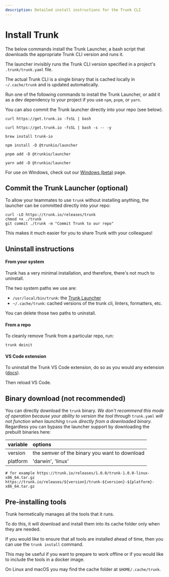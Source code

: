 ```yaml
---
description: Detailed install instructions for the Trunk CLI
---
```


# Install Trunk

The below commands install the Trunk Launcher, a bash script that downloads the appropriate Trunk CLI version and runs it.

The launcher invisibly runs the Trunk CLI version specified in a project's `.trunk/trunk.yaml` file.

The actual Trunk CLI is a single binary that is cached locally in `~/.cache/trunk` and is updated automatically.

Run one of the following commands to install the Trunk Launcher, or add it as a dev dependency to your project if you use `npm`, `pnpm`, or `yarn`.

You can also commit the Trunk launcher directly into your repo (see below).

```shell
curl https://get.trunk.io -fsSL | bash
```

```shell
curl https://get.trunk.io -fsSL | bash -s -- -y
```

```shell
brew install trunk-io
```

```shell
npm install -D @trunkio/launcher
```

```shell
pnpm add -D @trunkio/launcher
```

```shell
yarn add -D @trunkio/launcher
```

For use on Windows, check out our [Windows (beta)](windows-support-beta.md) page.

## Commit the Trunk Launcher (optional)

To allow your teammates to use `trunk` without installing anything, the launcher can be committed directly into your repo:

```shell
curl -LO https://trunk.io/releases/trunk
chmod +x ./trunk
git commit ./trunk -m "Commit Trunk to our repo"
```

This makes it much easier for you to share Trunk with your colleagues!

## Uninstall instructions

#### From your system

Trunk has a very minimal installation, and therefore, there's not much to uninstall.

The two system paths we use are:

- `/usr/local/bin/trunk`: the [Trunk Launcher](../../reference/components.md#trunk-launcher)
- `~/.cache/trunk`: cached versions of the trunk cli, linters, formatters, etc.

You can delete those two paths to uninstall.

#### From a repo

To cleanly remove Trunk from a particular repo, run:

```shell
trunk deinit
```

#### VS Code extension

To uninstall the Trunk VS Code extension, do so as you would any extension ([docs](https://code.visualstudio.com/docs/editor/extension-marketplace)).

Then reload VS Code.

## Binary download (not recommended)

You can directly download the `trunk` binary. _We don't recommend this mode of operation because your ability to version the tool through_ `trunk.yaml` _will not function when launching_ `trunk` _directly from a downloaded binary._ Regardless you can bypass the launcher support by downloading the prebuilt binaries here:

| variable | options                                       |
| :------- | :-------------------------------------------- |
| version  | the semver of the binary you want to download |
| platform | 'darwin', 'linux'                             |

```shell
# for example https://trunk.io/releases/1.0.0/trunk-1.0.0-linux-x86_64.tar.gz
https://trunk.io/releases/${version}/trunk-${version}-${platform}-x86_64.tar.gz
```

## Pre-installing tools

Trunk hermetically manages all the tools that it runs.

To do this, it will download and install them into its cache folder only when they are needed.

If you would like to ensure that all tools are installed ahead of time, then you can use the `trunk install` command.

This may be useful if you want to prepare to work offline or if you would like to include the tools in a docker image.

On Linux and macOS you may find the cache folder at `$HOME/.cache/trunk`.
